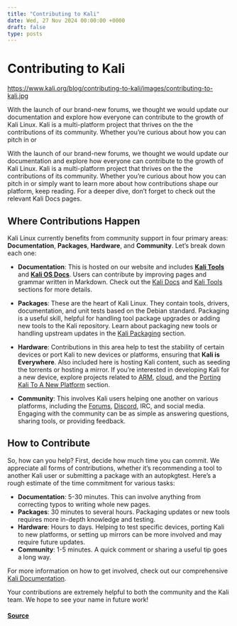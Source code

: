 ```yaml
---
title: "Contributing to Kali"
date: Wed, 27 Nov 2024 00:00:00 +0000
draft: false
type: posts
---
```

# Contributing to Kali

https://www.kali.org/blog/contributing-to-kali/images/contributing-to-kali.jpg



With the launch of our brand-new forums, we thought we would update our documentation and explore how everyone can contribute to the growth of Kali Linux. Kali is a multi-platform project that thrives on the the contributions of its community. Whether you&rsquo;re curious about how you can pitch in or

With the launch of our brand-new forums, we thought we would update our documentation and explore how everyone can contribute to the growth of Kali Linux. Kali is a multi-platform project that thrives on the the contributions of its community. Whether you’re curious about how you can pitch in or simply want to learn more about how contributions shape our platform, keep reading. For a deeper dive, don’t forget to check out the relevant Kali Docs pages.

Where Contributions Happen
--------------------------

Kali Linux currently benefits from community support in four primary areas: **Documentation**, **Packages**, **Hardware**, and **Community**. Let’s break down each one:

-   **Documentation**: This is hosted on our website and includes **[Kali Tools](https://www.kali.org/tools/)** and **[Kali OS Docs](https://www.kali.org/docs/)**. Users can contribute by improving pages and grammar written in Markdown. Check out the [Kali Docs](https://www.kali.org/docs/community/contribute/#kali-os-docs) and [Kali Tools](https://www.kali.org/docs/community/contribute/#kali-tools) sections for more details.
    
-   **Packages**: These are the heart of Kali Linux. They contain tools, drivers, documentation, and unit tests based on the Debian standard. Packaging is a useful skill, helpful for handling tool package upgrades or adding new tools to the Kali repository. Learn about packaging new tools or handling upstream updates in the [Kali Packaging](https://www.kali.org/docs/community/contribute/#kali-packaging) section.
    
-   **Hardware**: Contributions in this area help to test the stability of certain devices or port Kali to new devices or platforms, ensuring that **Kali is Everywhere**. Also included here is hosting Kali content, such as seeding the torrents or hosting a mirror. If you’re interested in developing Kali for a new device, explore projects related to [ARM](https://gitlab.com/kalilinux/build-scripts/kali-arm), [cloud](https://gitlab.com/kalilinux/build-scripts/kali-cloud), and the [Porting Kali To A New Platform](https://www.kali.org/docs/community/contribute/#porting-kali-to-a-new-platform) section.
    
-   **Community**: This involves Kali users helping one another on various platforms, including the [Forums](https://forums.kali.org/), [Discord](https://discord.kali.org/), IRC, and social media. Engaging with the community can be as simple as answering questions, sharing tools, or providing feedback.
    

How to Contribute
-----------------

So, how can you help? First, decide how much time you can commit. We appreciate all forms of contributions, whether it’s recommending a tool to another Kali user or submitting a package with an autopkgtest. Here’s a rough estimate of the time commitment for various tasks:

-   **Documentation**: 5-30 minutes. This can involve anything from correcting typos to writing whole new pages.
-   **Packages**: 30 minutes to several hours. Packaging updates or new tools requires more in-depth knowledge and testing.
-   **Hardware**: Hours to days. Helping to test specific devices, porting Kali to new platforms, or setting up mirrors can be more involved and may require future updates.
-   **Community**: 1-5 minutes. A quick comment or sharing a useful tip goes a long way.

For more information on how to get involved, check out our comprehensive [Kali Documentation](https://www.kali.org/docs/community/contribute/).

Your contributions are extremely helpful to both the community and the Kali team. We hope to see your name in future work!

#### [Source](https://www.kali.org/blog/contributing-to-kali/)

